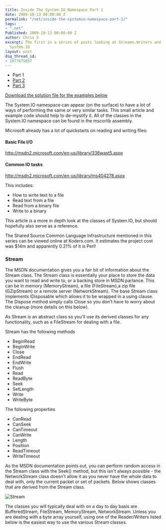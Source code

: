 ```yaml
---
title: Inside The System.IO Namespace Part 1
date: 2009-10-13 00:00:00 Z
permalink: "/net/inside-the-systemio-namespace-part-1/"
tags:
- ".net"
Published: 2009-10-13 00:00:00 Z
author: Chris S
excerpt: The first in a series of posts looking at Streams,Writers and Readers in
  System.IO
layout: post
dsq_thread_id:
- 1077675657
---
```


  * Part 1
  * [Part 2][1]
  * [Part 3][2]

[Download the solution file for the examples below][3]

The System.IO namespace can appear (on the surface) to have a lot of ways of performing the same or very similar tasks. This small article and example code should help to de-mystify it. All of the classes in the System.IO namespace can be found in the mscorlib assembly.

<!--more-->

Microsoft already has a lot of quickstarts on reading and writing files:

#### Basic File I/O

<http://msdn2.microsoft.com/en-us/library/336wast5.aspx>

#### Common IO tasks

<http://msdn2.microsoft.com/en-us/library/ms404278.aspx>

This includes:

  * How to write text to a file
  * Read text from a file
  * Read from a binary file
  * Write to a binary

This article is a more in depth look at the classes of System.IO, but should hopefully also serve as a reference.

The Shared Source Common Language Infrastructure mentioned in this series can be viewed online at Koders.com. It estimates the project cost was $14m and apparently 0.21% of it is Perl! 

### Stream

The MSDN documentation gives you a fair bit of information about the Stream class. The Stream class is essentially your place to store the data you want to read and write to, or a backing store in MSDN parlance. This can be in memory (MemoryStream), a file (FileStream),a zip file (GZipStream) or a remote server (NetworkStream). The base Stream class implements IDisposable which allows it to be wrapped in a using clause. The Dispose method simply calls Close so you don't have to worry about the cleanup (more details on this below).

As Stream is an abstract class so you'll use its derived classes for any functionality, such as a FileStream for dealing with a file.

Stream has the following methods

  * BeginRead
  * BeginWrite
  * Close
  * EndRead
  * EndWrite
  * Flush
  * Read
  * ReadByte
  * Seek
  * SetLength
  * Write
  * WriteByte

The following properties

  * CanRead
  * CanSeek
  * CanTimeout
  * CanWrite
  * Length
  * Position
  * ReadTimeout
  * WriteTimeout

As the MSDN documentation points out, you can perform random access in the Stream class with the Seek() method, but this isn't always possible - the NetworkStream class doesn't allow it as you never have the whole data to deal with, only the current packet or set of packets. Below shows classes that are derived from the Stream class.

![Stream][4]

The classes you will typically deal with on a day to day basis are BufferedStream, FileStream, MemoryStream, NetworkStream. Unless you are dealing with a byte array yourself, using one of the Reader/Writers listed below is the easiest way to use the various Stream classes.

 [1]: /net/inside-the-systemio-namespace-part-2/
 [2]: /net/inside-the-systemio-namespace-part-3/
 [3]: /assets/2013/02/systemiotests.zip
 [4]: /assets/2009/10/stream.gif